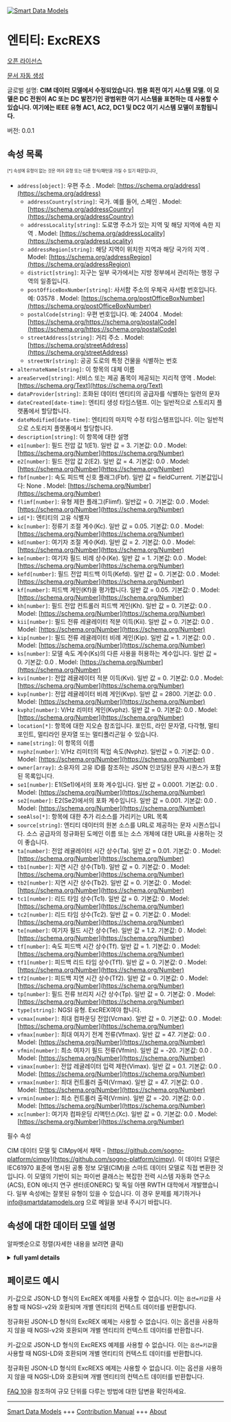 <!-- 10-Header -->  
[![Smart Data Models](https://smartdatamodels.org/wp-content/uploads/2022/01/SmartDataModels_logo.png "Logo")](https://smartdatamodels.org)  
엔티티: ExcREXS  
============<!-- /10-Header -->  
<!-- 15-License -->  
[오픈 라이선스](https://github.com/smart-data-models//dataModel.EnergyCIM/blob/master/ExcREXS/LICENSE.md)  
[문서 자동 생성](https://docs.google.com/presentation/d/e/2PACX-1vTs-Ng5dIAwkg91oTTUdt8ua7woBXhPnwavZ0FxgR8BsAI_Ek3C5q97Nd94HS8KhP-r_quD4H0fgyt3/pub?start=false&loop=false&delayms=3000#slide=id.gb715ace035_0_60)  
<!-- /15-License -->  
<!-- 20-Description -->  
글로벌 설명: **CIM 데이터 모델에서 수정되었습니다. 범용 회전 여기 시스템 모델.  이 모델은 DC 전원이 AC 또는 DC 발전기인 광범위한 여기 시스템을 표현하는 데 사용할 수 있습니다. 여기에는 IEEE 유형 AC1, AC2, DC1 및 DC2 여기 시스템 모델이 포함됩니다.**  
버전: 0.0.1  
<!-- /20-Description -->  
<!-- 30-PropertiesList -->  

## 속성 목록  

<sup><sub>[*] 속성에 유형이 없는 것은 여러 유형 또는 다른 형식/패턴을 가질 수 있기 때문입니다</sub></sup>.  
- `address[object]`: 우편 주소  . Model: [https://schema.org/address](https://schema.org/address)	- `addressCountry[string]`: 국가. 예를 들어, 스페인  . Model: [https://schema.org/addressCountry](https://schema.org/addressCountry)  
	- `addressLocality[string]`: 도로명 주소가 있는 지역 및 해당 지역에 속한 지역  . Model: [https://schema.org/addressLocality](https://schema.org/addressLocality)  
	- `addressRegion[string]`: 해당 지역이 위치한 지역과 해당 국가의 지역  . Model: [https://schema.org/addressRegion](https://schema.org/addressRegion)  
	- `district[string]`: 지구는 일부 국가에서는 지방 정부에서 관리하는 행정 구역의 일종입니다.    
	- `postOfficeBoxNumber[string]`: 사서함 주소의 우체국 사서함 번호입니다. 예: 03578  . Model: [https://schema.org/postOfficeBoxNumber](https://schema.org/postOfficeBoxNumber)  
	- `postalCode[string]`: 우편 번호입니다. 예: 24004  . Model: [https://schema.org/https://schema.org/postalCode](https://schema.org/https://schema.org/postalCode)  
	- `streetAddress[string]`: 거리 주소  . Model: [https://schema.org/streetAddress](https://schema.org/streetAddress)  
	- `streetNr[string]`: 공공 도로의 특정 건물을 식별하는 번호    
- `alternateName[string]`: 이 항목의 대체 이름  - `areaServed[string]`: 서비스 또는 제공 품목이 제공되는 지리적 영역  . Model: [https://schema.org/Text](https://schema.org/Text)- `dataProvider[string]`: 조화된 데이터 엔티티의 공급자를 식별하는 일련의 문자  - `dateCreated[date-time]`: 엔티티 생성 타임스탬프. 이는 일반적으로 스토리지 플랫폼에서 할당합니다.  - `dateModified[date-time]`: 엔티티의 마지막 수정 타임스탬프입니다. 이는 일반적으로 스토리지 플랫폼에서 할당합니다.  - `description[string]`: 이 항목에 대한 설명  - `e1[number]`: 필드 전압 값 1(E1).  일반 값 = 3. 기본값: 0.0  . Model: [https://schema.org/Number](https://schema.org/Number)- `e2[number]`: 필드 전압 값 2(E2).  일반 값 = 4. 기본값: 0.0  . Model: [https://schema.org/Number](https://schema.org/Number)- `fbf[number]`: 속도 피드백 신호 플래그(Fbf). 일반 값 = fieldCurrent. 기본값입니다: None  . Model: [https://schema.org/Number](https://schema.org/Number)- `flimf[number]`: 유형 제한 플래그(Flimf).  일반값 = 0. 기본값: 0.0  . Model: [https://schema.org/Number](https://schema.org/Number)- `id[*]`: 엔티티의 고유 식별자  - `kc[number]`: 정류기 조절 계수(Kc).  일반 값 = 0.05. 기본값: 0.0  . Model: [https://schema.org/Number](https://schema.org/Number)- `kd[number]`: 여기자 조절 계수(Kd).  일반 값 = 2. 기본값: 0.0  . Model: [https://schema.org/Number](https://schema.org/Number)- `ke[number]`: 여기자 필드 비례 상수(Ke).  일반 값 = 1. 기본값: 0.0  . Model: [https://schema.org/Number](https://schema.org/Number)- `kefd[number]`: 필드 전압 피드백 이득(Kefd).  일반 값 = 0. 기본값: 0.0  . Model: [https://schema.org/Number](https://schema.org/Number)- `kf[number]`: 피드백 게인(Kf)을 평가합니다.  일반 값 = 0.05. 기본값: 0  . Model: [https://schema.org/Number](https://schema.org/Number)- `kh[number]`: 필드 전압 컨트롤러 피드백 게인(Kh).  일반 값 = 0. 기본값: 0.0  . Model: [https://schema.org/Number](https://schema.org/Number)- `kii[number]`: 필드 전류 레귤레이터 적분 이득(Kii).  일반 값 = 0. 기본값: 0.0  . Model: [https://schema.org/Number](https://schema.org/Number)- `kip[number]`: 필드 전류 레귤레이터 비례 게인(Kip).  일반 값 = 1. 기본값: 0.0  . Model: [https://schema.org/Number](https://schema.org/Number)- `ks[number]`: 모델 속도 계수(Ks)의 다른 사용을 허용하는 계수입니다.  일반 값 = 0. 기본값: 0.0  . Model: [https://schema.org/Number](https://schema.org/Number)- `kvi[number]`: 전압 레귤레이터 적분 이득(Kvi).  일반 값 = 0. 기본값: 0.0  . Model: [https://schema.org/Number](https://schema.org/Number)- `kvp[number]`: 전압 레귤레이터 비례 게인(Kvp).  일반 값 = 2800. 기본값: 0.0  . Model: [https://schema.org/Number](https://schema.org/Number)- `kvphz[number]`: V/Hz 리미터 게인(Kvphz).  일반 값 = 0. 기본값: 0.0  . Model: [https://schema.org/Number](https://schema.org/Number)- `location[*]`: 항목에 대한 지오숀 참조입니다. 포인트, 라인 문자열, 다각형, 멀티포인트, 멀티라인 문자열 또는 멀티폴리곤일 수 있습니다.  - `name[string]`: 이 항목의 이름  - `nvphz[number]`: V/Hz 리미터의 픽업 속도(Nvphz).  일반값 = 0. 기본값: 0.0  . Model: [https://schema.org/Number](https://schema.org/Number)- `owner[array]`: 소유자의 고유 ID를 참조하는 JSON 인코딩된 문자 시퀀스가 포함된 목록입니다.  - `se1[number]`: E1(Se1)에서의 포화 계수입니다.  일반 값 = 0.0001. 기본값: 0.0  . Model: [https://schema.org/Number](https://schema.org/Number)- `se2[number]`: E2(Se2)에서의 포화 계수입니다.  일반 값 = 0.001. 기본값: 0.0  . Model: [https://schema.org/Number](https://schema.org/Number)- `seeAlso[*]`: 항목에 대한 추가 리소스를 가리키는 URL 목록  - `source[string]`: 엔티티 데이터의 원본 소스를 URL로 제공하는 문자 시퀀스입니다. 소스 공급자의 정규화된 도메인 이름 또는 소스 개체에 대한 URL을 사용하는 것이 좋습니다.  - `ta[number]`: 전압 레귤레이터 시간 상수(Ta).  일반 값 = 0.01. 기본값: 0  . Model: [https://schema.org/Number](https://schema.org/Number)- `tb1[number]`: 지연 시간 상수(Tb1).  일반 값 = 0. 기본값: 0  . Model: [https://schema.org/Number](https://schema.org/Number)- `tb2[number]`: 지연 시간 상수(Tb2).  일반 값 = 0. 기본값: 0  . Model: [https://schema.org/Number](https://schema.org/Number)- `tc1[number]`: 리드 타임 상수(Tc1).  일반 값 = 0. 기본값: 0  . Model: [https://schema.org/Number](https://schema.org/Number)- `tc2[number]`: 리드 타임 상수(Tc2).  일반 값 = 0. 기본값: 0  . Model: [https://schema.org/Number](https://schema.org/Number)- `te[number]`: 여기자 필드 시간 상수(Te).  일반 값 = 1.2. 기본값: 0  . Model: [https://schema.org/Number](https://schema.org/Number)- `tf[number]`: 속도 피드백 시간 상수(Tf).  일반 값 = 1. 기본값: 0  . Model: [https://schema.org/Number](https://schema.org/Number)- `tf1[number]`: 피드백 리드 타임 상수(Tf1).  일반 값 = 0. 기본값: 0  . Model: [https://schema.org/Number](https://schema.org/Number)- `tf2[number]`: 피드백 지연 시간 상수(Tf2).  일반 값 = 0. 기본값: 0  . Model: [https://schema.org/Number](https://schema.org/Number)- `tp[number]`: 필드 전류 브리지 시간 상수(Tp).  일반 값 = 0. 기본값: 0  . Model: [https://schema.org/Number](https://schema.org/Number)- `type[string]`: NGSI 유형. ExcREX여야 합니다.  - `vcmax[number]`: 최대 컴파운딩 전압(Vcmax).  일반 값 = 0. 기본값: 0.0  . Model: [https://schema.org/Number](https://schema.org/Number)- `vfmax[number]`: 최대 여자기 전계 전류(Vfmax).  일반 값 = 47. 기본값: 0.0  . Model: [https://schema.org/Number](https://schema.org/Number)- `vfmin[number]`: 최소 여자기 필드 전류(Vfmin).  일반 값 = -20. 기본값: 0.0  . Model: [https://schema.org/Number](https://schema.org/Number)- `vimax[number]`: 전압 레귤레이터 입력 제한(Vimax).  일반 값 = 0.1. 기본값: 0.0  . Model: [https://schema.org/Number](https://schema.org/Number)- `vrmax[number]`: 최대 컨트롤러 출력(Vrmax).  일반 값 = 47. 기본값: 0.0  . Model: [https://schema.org/Number](https://schema.org/Number)- `vrmin[number]`: 최소 컨트롤러 출력(Vrmin).  일반 값 = -20. 기본값: 0.0  . Model: [https://schema.org/Number](https://schema.org/Number)- `xc[number]`: 여기자 컴파운딩 리액턴스(Xc).  일반 값 = 0. 기본값: 0.0  . Model: [https://schema.org/Number](https://schema.org/Number)<!-- /30-PropertiesList -->  
<!-- 35-RequiredProperties -->  
필수 속성  
<!-- /35-RequiredProperties -->  
<!-- 40-RequiredProperties -->  
CIM 데이터 모델 및 CIMpy에서 채택 - [https://github.com/sogno-platform/cimpy](https://github.com/sogno-platform/cimpy). 이 데이터 모델은 IEC61970 표준에 명시된 공통 정보 모델(CIM)을 스마트 데이터 모델로 직접 변환한 것입니다. 이 모델의 기반이 되는 파이썬 클래스는 복잡한 전력 시스템 자동화 연구소(ACS), EON 에너지 연구 센터(EONERC) 및 독일 아헨 RWTH 대학에서 개발했습니다. 일부 속성에는 잘못된 유형이 있을 수 있습니다. 이 경우 문제를 제기하거나 info@smartdatamodels.org 으로 메일을 보내 주시기 바랍니다.  
<!-- /40-RequiredProperties -->  
<!-- 50-DataModelHeader -->  
## 속성에 대한 데이터 모델 설명  
알파벳순으로 정렬(자세한 내용을 보려면 클릭)  
<!-- /50-DataModelHeader -->  
<!-- 60-ModelYaml -->  
<details><summary><strong>full yaml details</strong></summary>    
```yaml  
ExcREXS:    
  description: 'Adapted from CIM data models. General Purpose Rotating Excitation System Model.  This model can be used to represent a wide range of excitation systems whose DC power source is an AC or DC generator. It encompasses IEEE type AC1, AC2, DC1, and DC2 excitation system models.'    
  properties:    
    address:    
      description: The mailing address    
      properties:    
        addressCountry:    
          description: 'The country. For example, Spain'    
          type: string    
          x-ngsi:    
            model: https://schema.org/addressCountry    
            type: Property    
        addressLocality:    
          description: 'The locality in which the street address is, and which is in the region'    
          type: string    
          x-ngsi:    
            model: https://schema.org/addressLocality    
            type: Property    
        addressRegion:    
          description: 'The region in which the locality is, and which is in the country'    
          type: string    
          x-ngsi:    
            model: https://schema.org/addressRegion    
            type: Property    
        district:    
          description: 'A district is a type of administrative division that, in some countries, is managed by the local government'    
          type: string    
          x-ngsi:    
            type: Property    
        postOfficeBoxNumber:    
          description: 'The post office box number for PO box addresses. For example, 03578'    
          type: string    
          x-ngsi:    
            model: https://schema.org/postOfficeBoxNumber    
            type: Property    
        postalCode:    
          description: 'The postal code. For example, 24004'    
          type: string    
          x-ngsi:    
            model: https://schema.org/https://schema.org/postalCode    
            type: Property    
        streetAddress:    
          description: The street address    
          type: string    
          x-ngsi:    
            model: https://schema.org/streetAddress    
            type: Property    
        streetNr:    
          description: Number identifying a specific property on a public street    
          type: string    
          x-ngsi:    
            type: Property    
      type: object    
      x-ngsi:    
        model: https://schema.org/address    
        type: Property    
    alternateName:    
      description: An alternative name for this item    
      type: string    
      x-ngsi:    
        type: Property    
    areaServed:    
      description: The geographic area where a service or offered item is provided    
      type: string    
      x-ngsi:    
        model: https://schema.org/Text    
        type: Property    
    dataProvider:    
      description: A sequence of characters identifying the provider of the harmonised data entity    
      type: string    
      x-ngsi:    
        type: Property    
    dateCreated:    
      description: Entity creation timestamp. This will usually be allocated by the storage platform    
      format: date-time    
      type: string    
      x-ngsi:    
        type: Property    
    dateModified:    
      description: Timestamp of the last modification of the entity. This will usually be allocated by the storage platform    
      format: date-time    
      type: string    
      x-ngsi:    
        type: Property    
    description:    
      description: A description of this item    
      type: string    
      x-ngsi:    
        type: Property    
    e1:    
      description: 'Field voltage value 1 (E1).  Typical Value = 3. Default: 0.0'    
      type: number    
      x-ngsi:    
        model: https://schema.org/Number    
        type: Property    
    e2:    
      description: 'Field voltage value 2 (E2).  Typical Value = 4. Default: 0.0'    
      type: number    
      x-ngsi:    
        model: https://schema.org/Number    
        type: Property    
    fbf:    
      description: 'Rate feedback signal flag (Fbf). Typical Value = fieldCurrent. Default: None'    
      type: number    
      x-ngsi:    
        model: https://schema.org/Number    
        type: Property    
    flimf:    
      description: 'Limit type flag (Flimf).  Typical Value = 0. Default: 0.0'    
      type: number    
      x-ngsi:    
        model: https://schema.org/Number    
        type: Property    
    id:    
      anyOf:    
        - description: Identifier format of any NGSI entity    
          maxLength: 256    
          minLength: 1    
          pattern: ^[\w\-\.\{\}\$\+\*\[\]`|~^@!,:\\]+$    
          type: string    
          x-ngsi:    
            type: Property    
        - description: Identifier format of any NGSI entity    
          format: uri    
          type: string    
          x-ngsi:    
            type: Property    
      description: Unique identifier of the entity    
      x-ngsi:    
        type: Property    
    kc:    
      description: 'Rectifier regulation factor (Kc).  Typical Value = 0.05. Default: 0.0'    
      type: number    
      x-ngsi:    
        model: https://schema.org/Number    
        type: Property    
    kd:    
      description: 'Exciter regulation factor (Kd).  Typical Value = 2. Default: 0.0'    
      type: number    
      x-ngsi:    
        model: https://schema.org/Number    
        type: Property    
    ke:    
      description: 'Exciter field proportional constant (Ke).  Typical Value = 1. Default: 0.0'    
      type: number    
      x-ngsi:    
        model: https://schema.org/Number    
        type: Property    
    kefd:    
      description: 'Field voltage feedback gain (Kefd).  Typical Value = 0. Default: 0.0'    
      type: number    
      x-ngsi:    
        model: https://schema.org/Number    
        type: Property    
    kf:    
      description: 'Rate feedback gain (Kf).  Typical Value = 0.05. Default: 0'    
      type: number    
      x-ngsi:    
        model: https://schema.org/Number    
        type: Property    
    kh:    
      description: 'Field voltage controller feedback gain (Kh).  Typical Value = 0. Default: 0.0'    
      type: number    
      x-ngsi:    
        model: https://schema.org/Number    
        type: Property    
    kii:    
      description: 'Field Current Regulator Integral Gain (Kii).  Typical Value = 0. Default: 0.0'    
      type: number    
      x-ngsi:    
        model: https://schema.org/Number    
        type: Property    
    kip:    
      description: 'Field Current Regulator Proportional Gain (Kip).  Typical Value = 1. Default: 0.0'    
      type: number    
      x-ngsi:    
        model: https://schema.org/Number    
        type: Property    
    ks:    
      description: 'Coefficient to allow different usage of the model-speed coefficient (Ks).  Typical Value = 0. Default: 0.0'    
      type: number    
      x-ngsi:    
        model: https://schema.org/Number    
        type: Property    
    kvi:    
      description: 'Voltage Regulator Integral Gain (Kvi).  Typical Value = 0. Default: 0.0'    
      type: number    
      x-ngsi:    
        model: https://schema.org/Number    
        type: Property    
    kvp:    
      description: 'Voltage Regulator Proportional Gain (Kvp).  Typical Value = 2800. Default: 0.0'    
      type: number    
      x-ngsi:    
        model: https://schema.org/Number    
        type: Property    
    kvphz:    
      description: 'V/Hz limiter gain (Kvphz).  Typical Value = 0. Default: 0.0'    
      type: number    
      x-ngsi:    
        model: https://schema.org/Number    
        type: Property    
    location:    
      description: 'Geojson reference to the item. It can be Point, LineString, Polygon, MultiPoint, MultiLineString or MultiPolygon'    
      oneOf:    
        - description: Geojson reference to the item. Point    
          properties:    
            bbox:    
              items:    
                type: number    
              minItems: 4    
              type: array    
            coordinates:    
              items:    
                type: number    
              minItems: 2    
              type: array    
            type:    
              enum:    
                - Point    
              type: string    
          required:    
            - type    
            - coordinates    
          title: GeoJSON Point    
          type: object    
          x-ngsi:    
            type: GeoProperty    
        - description: Geojson reference to the item. LineString    
          properties:    
            bbox:    
              items:    
                type: number    
              minItems: 4    
              type: array    
            coordinates:    
              items:    
                items:    
                  type: number    
                minItems: 2    
                type: array    
              minItems: 2    
              type: array    
            type:    
              enum:    
                - LineString    
              type: string    
          required:    
            - type    
            - coordinates    
          title: GeoJSON LineString    
          type: object    
          x-ngsi:    
            type: GeoProperty    
        - description: Geojson reference to the item. Polygon    
          properties:    
            bbox:    
              items:    
                type: number    
              minItems: 4    
              type: array    
            coordinates:    
              items:    
                items:    
                  items:    
                    type: number    
                  minItems: 2    
                  type: array    
                minItems: 4    
                type: array    
              type: array    
            type:    
              enum:    
                - Polygon    
              type: string    
          required:    
            - type    
            - coordinates    
          title: GeoJSON Polygon    
          type: object    
          x-ngsi:    
            type: GeoProperty    
        - description: Geojson reference to the item. MultiPoint    
          properties:    
            bbox:    
              items:    
                type: number    
              minItems: 4    
              type: array    
            coordinates:    
              items:    
                items:    
                  type: number    
                minItems: 2    
                type: array    
              type: array    
            type:    
              enum:    
                - MultiPoint    
              type: string    
          required:    
            - type    
            - coordinates    
          title: GeoJSON MultiPoint    
          type: object    
          x-ngsi:    
            type: GeoProperty    
        - description: Geojson reference to the item. MultiLineString    
          properties:    
            bbox:    
              items:    
                type: number    
              minItems: 4    
              type: array    
            coordinates:    
              items:    
                items:    
                  items:    
                    type: number    
                  minItems: 2    
                  type: array    
                minItems: 2    
                type: array    
              type: array    
            type:    
              enum:    
                - MultiLineString    
              type: string    
          required:    
            - type    
            - coordinates    
          title: GeoJSON MultiLineString    
          type: object    
          x-ngsi:    
            type: GeoProperty    
        - description: Geojson reference to the item. MultiLineString    
          properties:    
            bbox:    
              items:    
                type: number    
              minItems: 4    
              type: array    
            coordinates:    
              items:    
                items:    
                  items:    
                    items:    
                      type: number    
                    minItems: 2    
                    type: array    
                  minItems: 4    
                  type: array    
                type: array    
              type: array    
            type:    
              enum:    
                - MultiPolygon    
              type: string    
          required:    
            - type    
            - coordinates    
          title: GeoJSON MultiPolygon    
          type: object    
          x-ngsi:    
            type: GeoProperty    
      x-ngsi:    
        type: GeoProperty    
    name:    
      description: The name of this item    
      type: string    
      x-ngsi:    
        type: Property    
    nvphz:    
      description: 'Pickup speed of V/Hz limiter (Nvphz).  Typical Value = 0. Default: 0.0'    
      type: number    
      x-ngsi:    
        model: https://schema.org/Number    
        type: Property    
    owner:    
      description: A List containing a JSON encoded sequence of characters referencing the unique Ids of the owner(s)    
      items:    
        anyOf:    
          - description: Identifier format of any NGSI entity    
            maxLength: 256    
            minLength: 1    
            pattern: ^[\w\-\.\{\}\$\+\*\[\]`|~^@!,:\\]+$    
            type: string    
            x-ngsi:    
              type: Property    
          - description: Identifier format of any NGSI entity    
            format: uri    
            type: string    
            x-ngsi:    
              type: Property    
        description: Unique identifier of the entity    
        x-ngsi:    
          type: Property    
      type: array    
      x-ngsi:    
        type: Property    
    se1:    
      description: 'Saturation factor at E1 (Se1).  Typical Value = 0.0001. Default: 0.0'    
      type: number    
      x-ngsi:    
        model: https://schema.org/Number    
        type: Property    
    se2:    
      description: 'Saturation factor at E2 (Se2).  Typical Value = 0.001. Default: 0.0'    
      type: number    
      x-ngsi:    
        model: https://schema.org/Number    
        type: Property    
    seeAlso:    
      description: list of uri pointing to additional resources about the item    
      oneOf:    
        - items:    
            format: uri    
            type: string    
          minItems: 1    
          type: array    
        - format: uri    
          type: string    
      x-ngsi:    
        type: Property    
    source:    
      description: 'A sequence of characters giving the original source of the entity data as a URL. Recommended to be the fully qualified domain name of the source provider, or the URL to the source object'    
      type: string    
      x-ngsi:    
        type: Property    
    ta:    
      description: 'Voltage Regulator time constant (Ta).  Typical Value = 0.01. Default: 0'    
      type: number    
      x-ngsi:    
        model: https://schema.org/Number    
        type: Property    
    tb1:    
      description: 'Lag time constant (Tb1).  Typical Value = 0. Default: 0'    
      type: number    
      x-ngsi:    
        model: https://schema.org/Number    
        type: Property    
    tb2:    
      description: 'Lag time constant (Tb2).  Typical Value = 0. Default: 0'    
      type: number    
      x-ngsi:    
        model: https://schema.org/Number    
        type: Property    
    tc1:    
      description: 'Lead time constant (Tc1).  Typical Value = 0. Default: 0'    
      type: number    
      x-ngsi:    
        model: https://schema.org/Number    
        type: Property    
    tc2:    
      description: 'Lead time constant (Tc2).  Typical Value = 0. Default: 0'    
      type: number    
      x-ngsi:    
        model: https://schema.org/Number    
        type: Property    
    te:    
      description: 'Exciter field time constant (Te).  Typical Value = 1.2. Default: 0'    
      type: number    
      x-ngsi:    
        model: https://schema.org/Number    
        type: Property    
    tf:    
      description: 'Rate feedback time constant (Tf).  Typical Value = 1. Default: 0'    
      type: number    
      x-ngsi:    
        model: https://schema.org/Number    
        type: Property    
    tf1:    
      description: 'Feedback lead time constant (Tf1).  Typical Value = 0. Default: 0'    
      type: number    
      x-ngsi:    
        model: https://schema.org/Number    
        type: Property    
    tf2:    
      description: 'Feedback lag time constant (Tf2).  Typical Value = 0. Default: 0'    
      type: number    
      x-ngsi:    
        model: https://schema.org/Number    
        type: Property    
    tp:    
      description: 'Field current Bridge time constant (Tp).  Typical Value = 0. Default: 0'    
      type: number    
      x-ngsi:    
        model: https://schema.org/Number    
        type: Property    
    type:    
      description: NGSI type. It has to be ExcREXS    
      enum:    
        - ExcREXS    
      type: string    
      x-ngsi:    
        type: Property    
    vcmax:    
      description: 'Maximum compounding voltage (Vcmax).  Typical Value = 0. Default: 0.0'    
      type: number    
      x-ngsi:    
        model: https://schema.org/Number    
        type: Property    
    vfmax:    
      description: 'Maximum Exciter Field Current (Vfmax).  Typical Value = 47. Default: 0.0'    
      type: number    
      x-ngsi:    
        model: https://schema.org/Number    
        type: Property    
    vfmin:    
      description: 'Minimum Exciter Field Current (Vfmin).  Typical Value = -20. Default: 0.0'    
      type: number    
      x-ngsi:    
        model: https://schema.org/Number    
        type: Property    
    vimax:    
      description: 'Voltage Regulator Input Limit (Vimax).  Typical Value = 0.1. Default: 0.0'    
      type: number    
      x-ngsi:    
        model: https://schema.org/Number    
        type: Property    
    vrmax:    
      description: 'Maximum controller output (Vrmax).  Typical Value = 47. Default: 0.0'    
      type: number    
      x-ngsi:    
        model: https://schema.org/Number    
        type: Property    
    vrmin:    
      description: 'Minimum controller output (Vrmin).  Typical Value = -20. Default: 0.0'    
      type: number    
      x-ngsi:    
        model: https://schema.org/Number    
        type: Property    
    xc:    
      description: 'Exciter compounding reactance (Xc).  Typical Value = 0. Default: 0.0'    
      type: number    
      x-ngsi:    
        model: https://schema.org/Number    
        type: Property    
  required: []    
  type: object    
  x-derived-from: ""    
  x-disclaimer: 'Redistribution and use in source and binary forms, with or without modification, are permitted  provided that the license conditions are met. Copyleft (c) 2022 Contributors to Smart Data Models Program'    
  x-license-url: https://github.com/smart-data-models/dataModel.EnergyCIM/blob/master/ExcREXS/LICENSE.md    
  x-model-schema: https://smart-data-models.github.io/dataModels.CIMEnergyClasses/ExcREXS/schema.json    
  x-model-tags: ""    
  x-version: 0.0.1    
```  
</details>    
<!-- /60-ModelYaml -->  
<!-- 70-MiddleNotes -->  
<!-- /70-MiddleNotes -->  
<!-- 80-Examples -->  
## 페이로드 예시  
키-값으로 JSON-LD 형식의 ExcREX 예제를 사용할 수 없습니다. 이는 `옵션=키값`을 사용할 때 NGSI-v2와 호환되며 개별 엔티티의 컨텍스트 데이터를 반환합니다.  
정규화된 JSON-LD 형식의 ExcREX 예제는 사용할 수 없습니다. 이는 옵션을 사용하지 않을 때 NGSI-v2와 호환되며 개별 엔티티의 컨텍스트 데이터를 반환합니다.  
키-값으로 JSON-LD 형식의 ExcREXS 예제를 사용할 수 없습니다. 이는 `옵션=키값`을 사용할 때 NGSI-LD와 호환되며 개별 엔티티의 컨텍스트 데이터를 반환합니다.  
정규화된 JSON-LD 형식의 ExcREXS 예제는 사용할 수 없습니다. 이는 옵션을 사용하지 않을 때 NGSI-LD와 호환되며 개별 엔티티의 컨텍스트 데이터를 반환합니다.  
<!-- /80-Examples -->  
<!-- 90-FooterNotes -->  
<!-- /90-FooterNotes -->  
<!-- 95-Units -->  
[FAQ 10](https://smartdatamodels.org/index.php/faqs/)을 참조하여 규모 단위를 다루는 방법에 대한 답변을 확인하세요.  
<!-- /95-Units -->  
<!-- 97-LastFooter -->  
---  
[Smart Data Models](https://smartdatamodels.org) +++ [Contribution Manual](https://bit.ly/contribution_manual) +++ [About](https://bit.ly/Introduction_SDM)<!-- /97-LastFooter -->  
